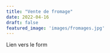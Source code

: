 ```yaml
---
title: "Vente de fromage"
date: 2022-04-16
draft: false
featured_image: 'images/fromages.jpg'
---
```


Lien vers le form
